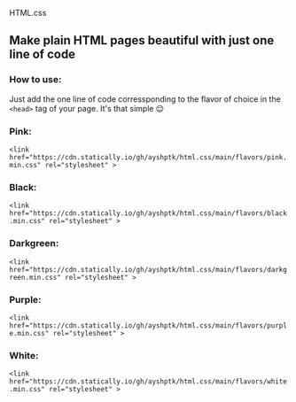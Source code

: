 HTML.css
## Make plain HTML pages beautiful with just one line of code 

 ### How to use:

 Just add the one line of code corressponding to the flavor of choice in the ```<head>``` tag of your page. It's that simple 😌

### Pink:

```<link href="https://cdn.statically.io/gh/ayshptk/html.css/main/flavors/pink.min.css" rel="stylesheet" >```

### Black:

```<link href="https://cdn.statically.io/gh/ayshptk/html.css/main/flavors/black.min.css" rel="stylesheet" >```

### Darkgreen:

```<link href="https://cdn.statically.io/gh/ayshptk/html.css/main/flavors/darkgreen.min.css" rel="stylesheet" >```

### Purple:

```<link href="https://cdn.statically.io/gh/ayshptk/html.css/main/flavors/purple.min.css" rel="stylesheet" >```

### White:

```<link href="https://cdn.statically.io/gh/ayshptk/html.css/main/flavors/white.min.css" rel="stylesheet" >```

